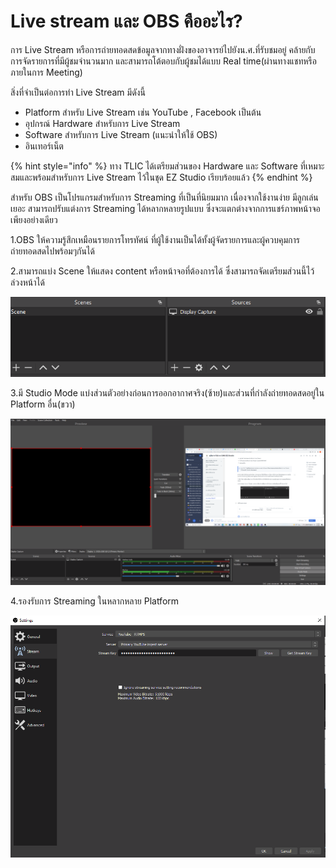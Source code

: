 # Live stream และ OBS คืออะไร?

การ Live Stream หรือการถ่ายทอดสดข้อมูลจากทางฝั่งของอาจารย์ไปยังน.ศ.ที่รับชมอยู่ คล้ายกับการจัดรายการที่มีผู้ชมจำนวนมาก และสามารถโต้ตอบกับผู้ชมได้แบบ Real time(ผ่านทางแชทหรือภายในการ Meeting)

สิ่งที่จำเป็นต่อการทำ Live Stream มีดังนี้

* Platform สำหรับ Live Stream เช่น YouTube , Facebook เป็นต้น
* อุปกรณ์ Hardware สำหรับการ Live Stream
* Software สำหรับการ Live Stream (แนะนำให้ใช้ OBS)
* อินเทอร์เน็ต

{% hint style="info" %}
ทาง TLIC ได้เตรียมส่วนของ Hardware และ Software ที่เหมาะสมและพร้อมสำหรับการ Live Stream ไว้ในชุด EZ Studio เรียบร้อยแล้ว
{% endhint %}

สำหรับ OBS เป็นโปรแกรมสำหรับการ Streaming ที่เป็นที่นิยมมาก เนื่องจากใช้งานง่าย มีลูกเล่นเยอะ สามารถปรับแต่งการ Streaming ได้หลากหลายรูปแบบ ซึ่งจะแตกต่างจากการแชร์ภาพหน้าจอเพียงอย่างเดียว

1.OBS ให้ความรู้สึกเหมือนรายการโทรทัศน์ ที่ผู้ใช้งานเป็นได้ทั้งผู้จัดรายการและผู้ควบคุมการถ่ายทอดสดไปพร้อมๆกันได้

2.สามารถแบ่ง Scene ให้แสดง content หรือหน้าจอที่ต้องการได้ ซึ่งสามารถจัดเตรียมส่วนนี้ไว้ล่วงหน้าได้

![](<../.gitbook/assets/image (196).png>)

3.มี Studio Mode แบ่งส่วนตัวอย่างก่อนการออกอากาศจริง(ซ้าย)และส่วนที่กำลังถ่ายทอดสดอยู่ใน Platform อื่น(ขวา)

![](<../.gitbook/assets/image (206) (1).png>)

4.รองรับการ Streaming ในหลากหลาย Platform

![](<../.gitbook/assets/image (207) (1) (1).png>)
